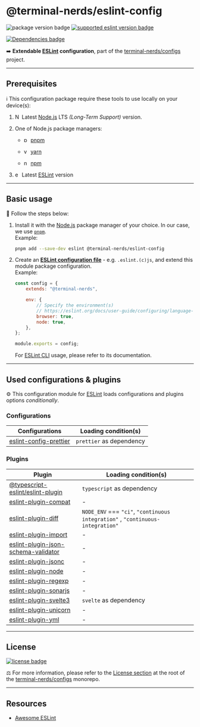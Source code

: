 # @terminal-nerds/eslint-config

![package version badge]
[![supported eslint version badge]][eslint]

[![Dependencies badge]][dependencies url]

➡️ **Extendable [ESLint] configuration**, part of the [terminal-nerds/configs] project.

[package version badge]: https://img.shields.io/npm/v/@terminal-nerds/eslint-config/latest?style=for-the-badge&logo=npm
[supported eslint version badge]: https://img.shields.io/npm/dependency-version/@terminal-nerds/eslint-config/eslint?style=for-the-badge&logo=eslint
[eslint]: https://eslint.org/
[dependencies badge]: https://img.shields.io/librariesio/release/npm/@terminal-nerds/eslint-config?style=for-the-badge
[dependencies url]: https://libraries.io/npm/@terminal-nerds%2eslint-config
[terminal-nerds/configs]: https://github.com/terminal-nerds/configs

---

## Prerequisites

ℹ️ This configuration package require these tools to use locally on your
device(s):

1. <img
      alt="Node.JS logo icon"
      width="14"
      src="https://api.iconify.design/logos/nodejs-icon.svg"
   />
   Latest [Node.js] LTS _(Long-Term Support)_ version.

1. One of Node.js package managers:

    - <img
             alt="pnpm logo icon"
             width="14"
             src="https://api.iconify.design/vscode-icons/file-type-light-pnpm.svg"
          />
      [pnpm]

    - <img
            alt="yarn logo icon"
            width="14"
            src="https://api.iconify.design/logos/yarn.svg"
           />
      [yarn]

    - <img
          alt="npm logo icon"
          width="14"
          src="https://api.iconify.design/logos/npm-icon.svg"
         />
      [npm]

1. <img
         alt="eslint logo icon"
         width="14"
         src="https://api.iconify.design/logos/eslint.svg"
        />
   Latest [ESLint] version

[node.js]: https://nodejs.org/en/
[pnpm]: https://pnpm.io/
[npm]: https://www.npmjs.com/
[yarn]: https://yarnpkg.com/
[node.js version support badge]: https://img.shields.io/node/v-lts/@terminal-nerds/eslint-config?style=for-the-badge&logo=nodedotjs

---

## Basic usage

👣 Follow the steps below:

1. Install it with the [Node.js] package manager of your choice. In our case,
   we use [`pnpm`](pnpm).\
   Example:

    ```sh
    pnpm add --save-dev eslint @terminal-nerds/eslint-config
    ```

    [node.js]: https://nodejs.org/en/
    [`pnpm`]: https://pnpm.io/

1. Create an **[ESLint configuration file]** - e.g. `.eslint.(c)js`, and extend
   this module package configuration.\
   Example:

    ```js
    const config = {
    	extends: "@terminal-nerds",

    	env: {
    		// Specify the environment(s)
    		// https://eslint.org/docs/user-guide/configuring/language-options#specifying-environments
    		browser: true,
    		node: true,
    	},
    };

    module.exports = config;
    ```

    For [ESLint CLI] usage, please refer to its documentation.

    [eslint configuration file]: https://eslint.org/docs/user-guide/configuring/configuration-files#using-configuration-files
    [eslint cli]: https://eslint.org/docs/user-guide/command-line-interface

---

## Used configurations & plugins

⚙️ This configuration module for [ESLint] loads configurations and plugins
options _conditionally_.

### Configurations

| Configurations           | Loading condition(s)     |
| ------------------------ | ------------------------ |
| [eslint-config-prettier] | `prettier` as dependency |

[eslint-config-prettier]: https://github.com/prettier/eslint-config-prettier

### Plugins

| Plugin                                | Loading condition(s)                                                           |
| ------------------------------------- | ------------------------------------------------------------------------------ |
| [@typescript-eslint/eslint-plugin]    | `typescript` as dependency                                                     |
| [eslint-plugin-compat]                | -                                                                              |
| [eslint-plugin-diff]                  | `NODE_ENV` === `"ci"`, `"continuous integration"` , `"continuous-integration"` |
| [eslint-plugin-import]                | -                                                                              |
| [eslint-plugin-json-schema-validator] | -                                                                              |
| [eslint-plugin-jsonc]                 | -                                                                              |
| [eslint-plugin-node]                  | -                                                                              |
| [eslint-plugin-regexp]                | -                                                                              |
| [eslint-plugin-sonarjs]               | -                                                                              |
| [eslint-plugin-svelte3]               | `svelte` as dependency                                                         |
| [eslint-plugin-unicorn]               | -                                                                              |
| [eslint-plugin-yml]                   | -                                                                              |

[@typescript-eslint/eslint-plugin]: https://github.com/typescript-eslint/typescript-eslint
[eslint-plugin-diff]: https://github.com/paleite/eslint-plugin-diff
[eslint-plugin-compat]: https://github.com/amilajack/eslint-plugin-compat
[eslint-plugin-import]: https://github.com/import-js/eslint-plugin-import
[eslint-plugin-json-schema-validator]: https://github.com/ota-meshi/eslint-plugin-json-schema-validator
[eslint-plugin-jsonc]: https://github.com/ota-meshi/eslint-plugin-jsonc
[eslint-plugin-node]: https://github.com/mysticatea/eslint-plugin-node
[eslint-plugin-regexp]: https://github.com/ota-meshi/eslint-plugin-regexp
[eslint-plugin-sonarjs]: https://github.com/SonarSource/eslint-plugin-sonarjs
[eslint-plugin-svelte3]: https://github.com/sveltejs/eslint-plugin-svelte3
[eslint-plugin-unicorn]: https://github.com/sindresorhus/eslint-plugin-unicorn
[eslint-plugin-yml]: https://github.com/ota-meshi/eslint-plugin-yml

---

## License

[![license badge]][license]

⚖️ For more information, please refer to the [License section] at the root of
the [terminal-nerds/configs] monorepo.

[license badge]: https://img.shields.io/github/license/terminal-nerds/configs?style=for-the-badge
[license]: https://github.com/terminal-nerds/configs/blob/main/LICENSE.md
[license section]: https://github.com/terminal-nerds/configs#License

---

## Resources

-   [Awesome ESLint]

[awesome eslint]: https://github.com/dustinspecker/awesome-eslint
